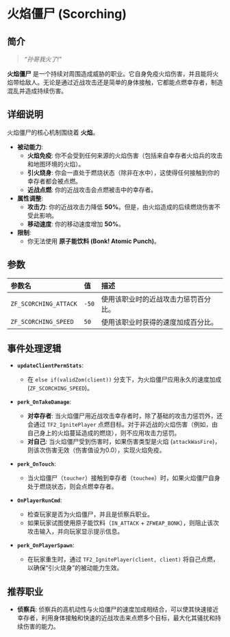 # 火焰僵尸 (Scorching)

## 简介

> *“孙哥我火了!”*

**火焰僵尸** 是一个持续对周围造成威胁的职业。它自身免疫火焰伤害，并且能将火焰带给敌人。无论是通过近战攻击还是简单的身体接触，它都能点燃幸存者，制造混乱并造成持续伤害。

## 详细说明

火焰僵尸的核心机制围绕着 **火焰**。

- **被动能力**:
    - **火焰免疫**: 你不会受到任何来源的火焰伤害（包括来自幸存者火焰兵的攻击和地图环境的火焰）。
    - **引火烧身**: 你会一直处于燃烧状态（除非在水中），这使得任何接触到你的幸存者都会被点燃。
    - **近战点燃**: 你的近战攻击会点燃被击中的幸存者。
- **属性调整**:
    - **攻击力**: 你的近战攻击力降低 **50%**。但是，由火焰造成的后续燃烧伤害不受此影响。
    - **移动速度**: 你的移动速度增加 **50%**。
- **限制**:
    - 你无法使用 **原子能饮料 (Bonk! Atomic Punch)**。

## 参数

| 参数名 | 值 | 描述 |
| :--- | :--- | :--- |
| `ZF_SCORCHING_ATTACK` | `-50` | 使用该职业时的近战攻击力惩罚百分比。 |
| `ZF_SCORCHING_SPEED` | `50` | 使用该职业时获得的速度加成百分比。 |

## 事件处理逻辑

- **`updateClientPermStats`**:
    - 在 `else if(validZom(client))` 分支下，为火焰僵尸应用永久的速度加成 (`ZF_SCORCHING_SPEED`)。

- **`perk_OnTakeDamage`**:
    - **对幸存者**: 当火焰僵尸用近战攻击幸存者时，除了基础的攻击力惩罚外，还会通过 `TF2_IgnitePlayer` 点燃目标。对于非近战的火焰伤害（例如，由自己身上的火焰蔓延造成的燃烧），则不应用攻击力惩罚。
    - **对自己**: 当火焰僵尸受到伤害时，如果伤害类型是火焰 (`attackWasFire`)，则该次伤害无效（伤害值设为0.0），实现火焰免疫。

- **`perk_OnTouch`**:
    - 当火焰僵尸（`toucher`）接触到幸存者（`touchee`）时，如果火焰僵尸自身处于燃烧状态，则会点燃幸存者。

- **`OnPlayerRunCmd`**:
    - 检查玩家是否为火焰僵尸，并且是侦察兵职业。
    - 如果玩家试图使用原子能饮料（`IN_ATTACK` + `ZFWEAP_BONK`），则阻止该次攻击输入，并向玩家显示提示信息。

- **`perk_OnPlayerSpawn`**:
    - 在玩家重生时，通过 `TF2_IgnitePlayer(client, client)` 将自己点燃，以确保“引火烧身”的被动能力生效。

## 推荐职业

- **侦察兵**: 侦察兵的高机动性与火焰僵尸的速度加成相结合，可以使其快速接近幸存者，利用身体接触和快速的近战攻击来点燃多个目标，最大化其骚扰和持续伤害的能力。